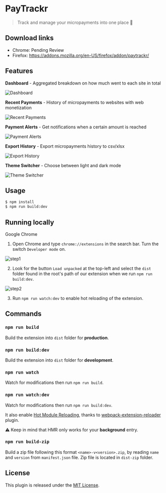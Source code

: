 # PayTrackr

> Track and manage your micropayments into one place 🎉

## Download links

- Chrome: Pending Review
- Firefox: https://addons.mozilla.org/en-US/firefox/addon/paytrackr/

## Features

**Dashboard** - Aggregated breakdown on how much went to each site in total

![Dashboard](https://i.imgur.com/AVSlipp.gif)

**Recent Payments** - History of micropayments to websites with web monetization

![Recent Payments](https://i.imgur.com/Ac3o28q.gif)

**Payment Alerts** - Get notifications when a certain amount is reached

![Payment Alerts](https://i.imgur.com/NcumuKe.gif)

**Export History** - Export micropayments history to csv/xlsx

![Export History](https://i.imgur.com/grIjHnt.gif)

**Theme Switcher** - Choose between light and dark mode

![Theme Switcher](https://i.imgur.com/TGfhOQj.gif)

## Usage

```bash
$ npm install
$ npm run build:dev
```

## Running locally

Google Chrome

1. Open Chrome and type `chrome://extensions` in the search bar. Turn the switch `Developer mode` on.

![step1](https://i.imgur.com/oErOjET.png)

2. Look for the button `Load unpacked` at the top-left and select the `dist` folder found in the root's path of our extension when we run `npm run build:dev`.

![step2](https://i.imgur.com/mPlfKxK.png)

3. Run `npm run watch:dev` to enable hot reloading of the extension.

## Commands

### `npm run build`

Build the extension into `dist` folder for **production**.

### `npm run build:dev`

Build the extension into `dist` folder for **development**.

### `npm run watch`

Watch for modifications then run `npm run build`.

### `npm run watch:dev`

Watch for modifications then run `npm run build:dev`.

It also enable [Hot Module Reloading](https://webpack.js.org/concepts/hot-module-replacement), thanks to [webpack-extension-reloader](https://github.com/rubenspgcavalcante/webpack-extension-reloader) plugin.

:warning: Keep in mind that HMR only works for your **background** entry.

### `npm run build-zip`

Build a zip file following this format `<name>-v<version>.zip`, by reading `name` and `version` from `manifest.json` file.
Zip file is located in `dist-zip` folder.

## License

This plugin is released under the [MIT License](LICENSE.md).
